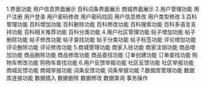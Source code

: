 1.界面功能    用户信息界面展示
    百科词条界面展示
    商城界面展示
2.用户管理功能    用户注册
    用户登录
    用户密码修改
    用户密码找回
    用户信息修改
    用户类型修改
3.百科管理功能    百科增加功能
    百科删除功能
    百科修改功能
    百科搜索功能
    百科多语言支持功能
    百科相关推荐功能
    百科分类功能
4.用户社区管理功能    帖子增加功能
    帖子删除功能
    帖子修改功能
    帖子查找功能
    帖子分类功能
    帖子标签功能
    评论增加功能
    评论删除功能
    评论修改功能
5.商城管理功能    商家入驻功能
    商家注销功能
    商品增加功能
    商品删除功能
    商品修改功能
    商品查找功能
    订单创建功能
    订单查找功能
    购物车修改功能
    购物车查找功能
6.用户反馈举报功能    社区反馈功能
    社区举报功能
    商城反馈功能
    商城举报功能
    词条反馈功能
    词条举报功能
7.数据库管理功能    数据库连接功能
    数据插入
    数据删除
    数据修改
    数据查询
    事务操作
